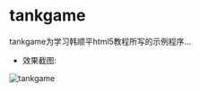 tankgame
=============

tankgame为学习韩顺平html5教程所写的示例程序...

* 效果截图:

![tankgame](https://raw.github.com/luowei/html5-samples/master/tankgame/doc/tank.png)